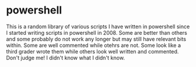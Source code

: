 # powershell

This is a random library of various scripts I have written in powershell since I started writing scripts in powershell in 2008. Some are better than others and some probably do not work any longer but may still have relevant bits within. Some are well commented while otehrs are not. Some look like a third grader wrote them while others look well written and commented. Don't judge me! I didn't know what I didn't know.

